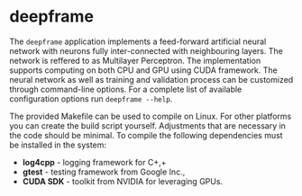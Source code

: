 deepframe
=======

The `deepframe` application implements a feed-forward artificial neural network
with neurons fully inter-connected with neighbouring layers. The network is
reffered to as Multilayer Perceptron. The implementation supports computing
on both CPU and GPU using CUDA framework. The neural network as well as
training and validation process can be customized through command-line options.
For a complete list of available configuration options run `deepframe --help`.

The provided Makefile can be used to compile on Linux. For other platforms
you can create the build script yourself. Adjustments that are necessary in
the code should be minimal. To compile the following dependencies must be
installed in the system:

* **log4cpp** - logging framework for C+,+
* **gtest** - testing framework from Google Inc.,
* **CUDA SDK** - toolkit from NVIDIA for leveraging GPUs.
